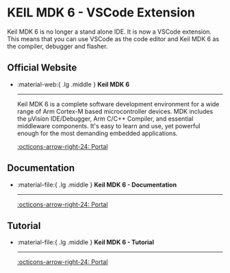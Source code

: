 # KEIL MDK 6 - VSCode Extension

Keil MDK 6 is no longer a stand alone IDE. It is now a VSCode extension. This means that you can use VSCode as the code editor and Keil MDK 6 as the compiler, debugger and flasher. 

## Official Website

<div class="grid cards" markdown>

-   :material-web:{ .lg .middle } __Keil MDK 6__
    
    ---

    Keil MDK 6 is a complete software development environment for a wide range of Arm Cortex-M based microcontroller devices. MDK includes the µVision IDE/Debugger, Arm C/C++ Compiler, and essential middleware components. It's easy to learn and use, yet powerful enough for the most demanding embedded applications.

    [:octicons-arrow-right-24: <a href="https://www.keil.arm.com/community/" target="_blank"> Portal </a>](#)

</div>

## Documentation

<div class="grid cards" markdown>

-   :material-file:{ .lg .middle } __Keil MDK 6 - Documentation__
    
    ---
    
    [:octicons-arrow-right-24: <a href="https://developer.arm.com/documentation/108029/0000/Get-started-with-an-example-project" target="_blank"> Portal </a>](#)

</div>

## Tutorial

<div class="grid cards" markdown>

-   :material-file:{ .lg .middle } __Keil MDK 6 - Tutorial__
    
    ---

    [:octicons-arrow-right-24: <a href="https://www.bilibili.com/video/BV1Zp421R7Gr/?spm_id_from=333.337.search-card.all.click&vd_source=5a427660f0337fedc22d4803661d493f" target="_blank"> Portal </a>](#)

</div>